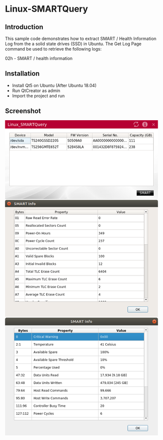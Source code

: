 # Linux-SMARTQuery

Introduction
-------------------------
This sample code demonstrates how to extract  SMART / Health Information Log from the a solid state drives (SSD) in Ubuntu.
The Get Log Page command be used to retrieve the following logs:

02h - SMART / health information

Installation
-------------------------
- Install Qt5 on Ubuntu (After Ubuntu 18.04)
- Run QtCreator as admin
- Import the project and run 

Screenshot
-------------------------
![Main](https://github.com/transcend-information/Linux-NVMeSMARTQuery/blob/master/main.png)
![SMART](https://github.com/transcend-information/Linux-NVMeSMARTQuery/blob/master/smartinfo.png)
![SMART](https://github.com/transcend-information/Linux-NVMeSMARTQuery/blob/master/smartinfo_1.png)

